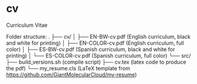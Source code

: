 # cv
Curriculum Vitae

Folder structure:
.
├── cv/
│   ├── EN-BW-cv.pdf (English curriculum, black and white for printing)
│   ├── EN-COLOR-cv.pdf (English curriculum, full color)
│   ├── ES-BW-cv.pdf (Spanish curriculum, black and white for printing)
│   └── ES-COLOR-cv.pdf (Spanish curriculum, full color)
└── src/
    ├── build_versions.sh (compile script)
    ├── cv.tex (latex code to produce the pdf)
    └── my_resume.cls (LaTeX template from https://github.com/GiantMolecularCloud/my-resume)
